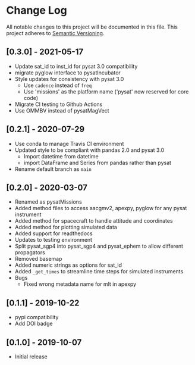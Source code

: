 # Change Log
All notable changes to this project will be documented in this file.
This project adheres to [Semantic Versioning](http://semver.org/).

## [0.3.0] - 2021-05-17
- Update sat_id to inst_id for pysat 3.0 compatibility
- migrate pyglow interface to pysatIncubator
- Style updates for consistency with pysat 3.0
  - Use `cadence` instead of `freq`
  - Use 'missions' as the platform name ('pysat' now reserved for core code)
- Migrate CI testing to Github Actions
- Use OMMBV instead of pysatMagVect

## [0.2.1] - 2020-07-29
- Use conda to manage Travis CI environment
- Updated style to be compliant with pandas 2.0 and pysat 3.0
  - Import datetime from datetime
  - import DataFrame and Series from pandas rather than pysat
- Rename default branch as `main`

## [0.2.0] - 2020-03-07
- Renamed as pysatMissions
- Added method files to access aacgmv2, apexpy, pyglow for any pysat instrument
- Added method for spacecraft to handle attitude and coordinates
- Added method for plotting simulated data
- Added support for readthedocs
- Updates to testing environment
- Split pysat_sgp4 into pysat_sgp4 and pysat_ephem to allow different propagators
- Removed basemap
- Added numeric strings as options for sat_id
- Added `_get_times` to streamline time steps for simulated instruments
- Bugs
  - Fixed wrong metadata name for mlt in apexpy

## [0.1.1] - 2019-10-22
- pypi compatibility
- Add DOI badge

## [0.1.0] - 2019-10-07
- Initial release
